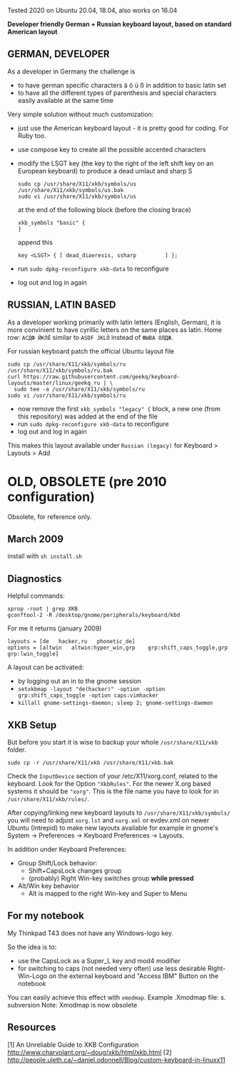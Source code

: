 Tested 2020 on Ubuntu 20.04, 18.04, also works on 16.04

**Developer friendly German + Russian keyboard layout, based on standard
 American layout**

GERMAN, DEVELOPER
-----------------
As a developer in Germany the challenge is
* to have german specific characters ä ö ü ß in addition to basic latin set
* to have all the different types of parenthesis and special characters
  easily available at the same time

Very simple solution without much customization:

* just use the American keyboard layout - it is pretty good for coding. For Ruby too.
* use compose key to create all the possible accented characters
* modify the LSGT key (the key to the right of the left shift key on an
  European keyboard) to produce a dead umlaut and sharp S

      sudo cp /usr/share/X11/xkb/symbols/us /usr/share/X11/xkb/symbols/us.bak
      sudo vi /usr/share/X11/xkb/symbols/us

  at the end of the following block (before the closing brace)

      xkb_symbols "basic" {
      }

  append this

      key <LSGT> { [ dead_diaeresis, ssharp         ] };

* run `sudo dpkg-reconfigure xkb-data` to reconfigure
* log out and log in again


RUSSIAN, LATIN BASED
--------------------
As a developer working primarily with latin letters (English, German),
it is more convinient to have cyrillic letters on the same places as
latin. Home row: `АСДФ ЙКЛЁ` similar to `ASDF JKLÖ` instead of `ФЫВА ОЛДЖ`.

For russian keyboard patch the official Ubuntu layout file

    sudo cp /usr/share/X11/xkb/symbols/ru /usr/share/X11/xkb/symbols/ru.bak
    curl https://raw.githubusercontent.com/geekq/keyboard-layouts/master/linux/geekq_ru | \
      sudo tee -a /usr/share/X11/xkb/symbols/ru
    sudo vi /usr/share/X11/xkb/symbols/ru

* now remove the first `xkb_symbols "legacy" {` block, a new one (from this repository) was added at the end of the file
* run `sudo dpkg-reconfigure xkb-data` to reconfigure
* log out and log in again

This makes this layout available under `Russian (legacy)` for
Keyboard > Layouts > Add


OLD, OBSOLETE (pre 2010 configuration)
======================================

Obsolete, for reference only.

March 2009
----------
install with `sh install.sh`

Diagnostics
-----------
Helpful commands:

    xprop -root | grep XKB
    gconftool-2 -R /desktop/gnome/peripherals/keyboard/kbd

For me it returns (january 2009)

    layouts = [de	hacker,ru	phonetic_de]
    options = [altwin	altwin:hyper_win,grp	grp:shift_caps_toggle,grp	grp:lwin_toggle]

A layout can be activated:
* by logging out an in to the gnome session
* `setxkbmap -layout "de(hacker)" -option -option grp:shift_caps_toggle -option caps:vimhacker`
* `killall gnome-settings-daemon; sleep 2; gnome-settings-daemon`


XKB Setup
---------

But before you start it is wise to backup your whole `/usr/share/X11/xkb` folder.

    sudo cp -r /usr/share/X11/xkb /usr/share/X11/xkb.bak

Check the `InputDevice` section of your /etc/X11/xorg.conf, related to the
keyboard. Look for the Option `"XkbRules"`. For the newer X.org based systems
it should be `"xorg"`. This is the file name you have to look for in
`/usr/share/X11/xkb/rules/`.

After copying/linking new keyboard layouts to `/usr/share/X11/xkb/symbols/` you will
need to adjust `xorg.lst` and `xorg.xml` or evdev.xml on newer Ubuntu (Intrepid)
to make new layouts available for
example in gnome's System -> Preferences -> Keyboard Preferences -> Layouts.

In addition under Keyboard Preferences:

* Group Shift/Lock behavior:
    + Shift+CapsLock changes group
    + (probably) Right Win-key switches group **while pressed**
* Alt/Win key behavior
    + Alt is mapped to the right Win-key and Super to Menu

For my notebook
---------------
My Thinkpad T43 does not have any Windows-logo key.

So the idea is to:
* use the CapsLock as a Super_L key and mod4 modifier
* for switching to caps (not needed very often) use less desirable Right-Win-Logo on the external keyboard and "Access IBM" Button on the notebook

You can easily achieve this effect with `xmodmap`. Example .Xmodmap file:
  s. subversion
Note: Xmodmap is now obsolete

Resources
---------
[1] An Unreliable Guide to XKB Configuration http://www.charvolant.org/~doug/xkb/html/xkb.html
[2] http://people.uleth.ca/~daniel.odonnell/Blog/custom-keyboard-in-linuxx11

